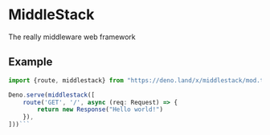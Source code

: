 # MiddleStack

The really middleware web framework

## Example

```ts
import {route, middlestack} from "https://deno.land/x/middlestack/mod.ts";;

Deno.serve(middlestack([
    route('GET', '/', async (req: Request) => {
        return new Response("Hello world!")
    }),
]))```
